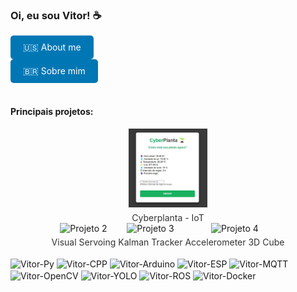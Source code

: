 ### Oi, eu sou Vitor! ☕

<div>
  <details>
    <summary style="background-color: #0077b5; color: white; border: none; padding: 10px 20px; border-radius: 5px; cursor: pointer; display: inline-block;">
      🇺🇸 About me
    </summary>
    <div id="english-text">
      - 🤖 I currently work with IoT, Robotics, Computer Vision and Automation. <br>
      - 🧠 Currently studying Computer Vision with C++. <br>
      - 💻 I can collaborate on AI and Machine Learning projects. <br>
      - 🤜🤛 I accept help with OpenCV and YOLO. <br>
      - 🛰 I answer questions about Robotics, Embedded Systems, and some about Satellites. <br>
      - 📺 https://instagram.com/shaftrobotica <br>
      - 💼 https://www.linkedin.com/in/vitor-domingues-4852a62a8/ <br>
      <br>
    </div>
  </details>
</div>
<div>
  <details>
    <summary style="background-color: #0077b5; color: white; border: none; padding: 10px 20px; border-radius: 5px; cursor: pointer; display: inline-block;">
      🇧🇷 Sobre mim 
    </summary>
<div id="portuguese-text">
  - 🤖 Trabalho atualmente com IoT, Robótica, Visão Computacional e Automação. <br>
  - 🧠 Atualmente estudando Visão Computacional com C++. <br>
  - 💻 Posso colaborar em projetos de I.A. e Machine Learning. <br>
  - 🤜🤛 Aceito ajudas com OpenCV e YOLO. <br>
  - 🛰 Respondo dúvidas sobre Robótica, Sistemas Embarcados e algumas sobre Satélites. <br>
  - 📺 https://instagram.com/shaftrobotica <br>
  - 💼 https://www.linkedin.com/in/vitor-domingues-4852a62a8/ <br>
  <br>
    </div>
  </details>
</div>
<br>

#### Principais projetos:

<div style="text-align: center;">
  <div style="display: inline-block">
    <img src="midia/cyberplanta.gif" alt="Projeto 1" width="25%">
    <div style="margin-top: 5px; font-size: 14px; color: #333;">Cyberplanta - IoT</div>
  </div>
  <div style="display: inline-block">
    <img src="midia/VisualServoing.gif" alt="Projeto 2" width="25%">
    <div style="margin-top: 5px; font-size: 14px; color: #333;">Visual Servoing</div>
  </div>
  <div style="display: inline-block">
    <img src="midia/kalmanTracker.gif" alt="Projeto 3" width="25%">
    <div style="margin-top: 5px; font-size: 14px; color: #333;">Kalman Tracker</div>
  </div>
  <div style="display: inline-block">
    <img src="midia/Arduino3DLED.gif" alt="Projeto 4" width="25%">
    <div style="margin-top: 5px; font-size: 14px; color: #333;">Accelerometer 3D Cube</div>
  </div>
</div>

<div style="display: inline_block"><br>
  <img align="center" alt="Vitor-Py" height="35" width="40" src="https://cdn.jsdelivr.net/gh/devicons/devicon/icons/python/python-original.svg">
  <img align="center" alt="Vitor-CPP" height="30" width="40" src="https://cdn.jsdelivr.net/gh/devicons/devicon/icons/cplusplus/cplusplus-plain.svg">
  <img align="center" alt="Vitor-Arduino" height="30" width="40" src="https://cdn.jsdelivr.net/gh/devicons/devicon/icons/arduino/arduino-original-wordmark.svg">
  <img align="center" alt="Vitor-ESP" height="30" src="https://static-00.iconduck.com/assets.00/espressif-icon-256x256-tjrijzih.png">
  <img align="center" alt="Vitor-MQTT" height="35" src="https://www.esegece.com/images/easyblog_articles/128/b2ap3_icon_mqtt.png">
  <img align="center" alt="Vitor-OpenCV" height="30" width="40" src="https://cdn.jsdelivr.net/gh/devicons/devicon/icons/opencv/opencv-original.svg">
  <img align="center" alt="Vitor-YOLO" height="30" src="https://banner2.cleanpng.com/20180331/kew/avh5ccwbd.webp">
  <img align="center" alt="Vitor-ROS" height="21" width="80" src="https://www.ros.org/imgs/logo-white.png">
  <img align="center" alt="Vitor-Docker" height="30" src="https://media.licdn.com/dms/image/v2/D4E0BAQFWt4Tl53wjZQ/company-logo_200_200/company-logo_200_200/0/1705960989383/docker_logo?e=1748476800&v=beta&t=D0xDT0ol14XlmpQNYlLzRshN73uCkcHMyIJscKsD_eA">
</div><br>